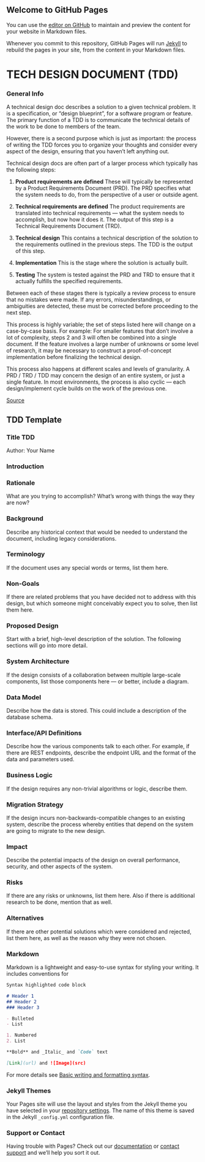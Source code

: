 ## Welcome to GitHub Pages

You can use the [editor on GitHub](https://github.com/zapper163/Tech-Design-Document/edit/main/README.md) to maintain and preview the content for your website in Markdown files.

Whenever you commit to this repository, GitHub Pages will run [Jekyll](https://jekyllrb.com/) to rebuild the pages in your site, from the content in your Markdown files.



# TECH DESIGN DOCUMENT (TDD)

### General Info
A technical design doc describes a solution to a given technical problem. It is a specification, or “design blueprint”, for a software program or feature.
The primary function of a TDD is to communicate the technical details of the work to be done to members of the team.

However, there is a second purpose which is just as important: the process of writing the TDD forces you to organize your thoughts and consider every aspect of the design, ensuring that you haven’t left anything out.

Technical design docs are often part of a larger process which typically has the following steps:
1. **Product requirements are defined**
These will typically be represented by a Product Requirements Document (PRD). The PRD specifies what the system needs to do, from the perspective of a user or outside agent.

2. **Technical requirements are defined**
The product requirements are translated into technical requirements — what the system needs to accomplish, but now how it does it. The output of this step is a Technical Requirements Document (TRD).

3. **Technical design**
This contains a technical description of the solution to the requirements outlined in the previous steps. The TDD is the output of this step.

4. **Implementation**
This is the stage where the solution is actually built.

5. **Testing**
The system is tested against the PRD and TRD to ensure that it actually fulfills the specified requirements.

Between each of these stages there is typically a review process to ensure that no mistakes were made. If any errors, misunderstandings, or ambiguities are detected, these must be corrected before proceeding to the next step.

This process is highly variable; the set of steps listed here will change on a case-by-case basis. For example:
For smaller features that don’t involve a lot of complexity, steps 2 and 3 will often be combined into a single document.
If the feature involves a large number of unknowns or some level of research, it may be necessary to construct a proof-of-concept implementation before finalizing the technical design.

This process also happens at different scales and levels of granularity. A PRD / TRD / TDD may concern the design of an entire system, or just a single feature. In most environments, the process is also cyclic — each design/implement cycle builds on the work of the previous one.

[Source](https://medium.com/machine-words/writing-technical-design-docs-71f446e42f2e)


## TDD Template

### Title TDD
Author: Your Name

### **Introduction**
### Rationale
What are you trying to accomplish? What’s wrong with things the way they are now?
### Background
Describe any historical context that would be needed to understand the document, including legacy considerations.
### Terminology
If the document uses any special words or terms, list them here.
### Non-Goals
If there are related problems that you have decided not to address with this design, but which someone might conceivably expect you to solve, then list them here.
### Proposed Design
Start with a brief, high-level description of the solution. The following sections will go into more detail.
### System Architecture
If the design consists of a collaboration between multiple large-scale components, list those components here — or better, include a diagram.
### Data Model
Describe how the data is stored. This could include a description of the database schema.
### Interface/API Definitions
Describe how the various components talk to each other. For example, if there are REST endpoints, describe the endpoint URL and the format of the data and parameters used.
### Business Logic
If the design requires any non-trivial algorithms or logic, describe them.
### Migration Strategy
If the design incurs non-backwards-compatible changes to an existing system, describe the process whereby entities that depend on the system are going to migrate to the new design.
### Impact
Describe the potential impacts of the design on overall performance, security, and other aspects of the system.
### Risks
If there are any risks or unknowns, list them here. Also if there is additional research to be done, mention that as well.
### Alternatives
If there are other potential solutions which were considered and rejected, list them here, as well as the reason why they were not chosen.




























### Markdown

Markdown is a lightweight and easy-to-use syntax for styling your writing. It includes conventions for

```markdown
Syntax highlighted code block

# Header 1
## Header 2
### Header 3

- Bulleted
- List

1. Numbered
2. List

**Bold** and _Italic_ and `Code` text

[Link](url) and ![Image](src)
```

For more details see [Basic writing and formatting syntax](https://docs.github.com/en/github/writing-on-github/getting-started-with-writing-and-formatting-on-github/basic-writing-and-formatting-syntax).

### Jekyll Themes

Your Pages site will use the layout and styles from the Jekyll theme you have selected in your [repository settings](https://github.com/zapper163/Tech-Design-Document/settings/pages). The name of this theme is saved in the Jekyll `_config.yml` configuration file.

### Support or Contact

Having trouble with Pages? Check out our [documentation](https://docs.github.com/categories/github-pages-basics/) or [contact support](https://support.github.com/contact) and we’ll help you sort it out.
